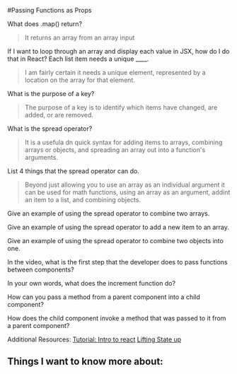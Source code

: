 #Passing Functions as Props

<!-- These notes are for reference purposes and may contain information from the following sources:
https://reactjs.org/docs/lists-and-keys.html
https://medium.com/coding-at-dawn/how-to-use-the-spread-operator-in-javascript-b9e4a8b06fab
https://www.youtube.com/watch?v=c05OL7XbwXU&ab_channel=SteveGriffith-Prof3ssorSt3v3
 -->

 What does .map() return?
> It returns an array from an array input


If I want to loop through an array and display each value in JSX, how do I do that in React?
Each list item needs a unique ____.
>I am fairly certain it needs a unique element, represented by a location on the array for that element.


What is the purpose of a key?
>The purpose of a key is to identify which items have changed, are added, or are removed. 

What is the spread operator?
>It is a usefula dn quick syntax for adding items to arrays, combining arrays or objects, and spreading an array out into a function's arguments. 


List 4 things that the spread operator can do.
>Beyond just allowing you to use an array as an individual argument it can be used for math functions, using an array as an argument, addint an item to a list, and combining objects. 


Give an example of using the spread operator to combine two arrays.


Give an example of using the spread operator to add a new item to an array.


Give an example of using the spread operator to combine two objects into one.

In the video, what is the first step that the developer does to pass functions between components?


In your own words, what does the increment function do?


How can you pass a method from a parent component into a child component?


How does the child component invoke a method that was passed to it from a parent component?




Additional Resources:
[Tutorial: Intro to react](https://reactjs.org/tutorial/tutorial.html)
[Lifting State up](https://reactjs.org/docs/lifting-state-up.html)

## Things I want to know more about: